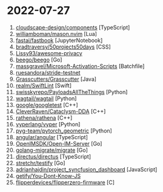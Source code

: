 # 2022-07-27

1. [cloudscape-design/components](https://github.com/cloudscape-design/components "React components for Cloudscape Design System") [TypeScript]
2. [williamboman/mason.nvim](https://github.com/williamboman/mason.nvim "Portable package manager for Neovim that runs everywhere Neovim runs. Easily install and manage LSP servers, DAP servers, linters, and formatters.") [Lua]
3. [fastai/fastbook](https://github.com/fastai/fastbook "The fastai book, published as Jupyter Notebooks") [JupyterNotebook]
4. [bradtraversy/50projects50days](https://github.com/bradtraversy/50projects50days "50+ mini web projects using HTML, CSS & JS") [CSS]
5. [Lissy93/awesome-privacy](https://github.com/Lissy93/awesome-privacy "🦄 A curated list of privacy & security-focused software and services") 
6. [beego/beego](https://github.com/beego/beego "beego is an open-source, high-performance web framework for the Go programming language.") [Go]
7. [massgravel/Microsoft-Activation-Scripts](https://github.com/massgravel/Microsoft-Activation-Scripts "A collection of scripts for activating Microsoft products using HWID / KMS38 / Online KMS activation methods with a focus on open-source code, fewer antivirus detection and user-friendliness.") [Batchfile]
8. [ruesandora/stride-testnet](https://github.com/ruesandora/stride-testnet "stride testnet guide") 
9. [Grasscutters/Grasscutter](https://github.com/Grasscutters/Grasscutter "A server software reimplementation for a certain anime game.") [Java]
10. [realm/SwiftLint](https://github.com/realm/SwiftLint "A tool to enforce Swift style and conventions.") [Swift]
11. [swisskyrepo/PayloadsAllTheThings](https://github.com/swisskyrepo/PayloadsAllTheThings "A list of useful payloads and bypass for Web Application Security and Pentest/CTF") [Python]
12. [wagtail/wagtail](https://github.com/wagtail/wagtail "A Django content management system focused on flexibility and user experience") [Python]
13. [google/googletest](https://github.com/google/googletest "GoogleTest - Google Testing and Mocking Framework") [C++]
14. [CleverRaven/Cataclysm-DDA](https://github.com/CleverRaven/Cataclysm-DDA "Cataclysm - Dark Days Ahead. A turn-based survival game set in a post-apocalyptic world.") [C++]
15. [rathena/rathena](https://github.com/rathena/rathena "rAthena is an open-source cross-platform MMORPG server.") [C++]
16. [vyperlang/vyper](https://github.com/vyperlang/vyper "Pythonic Smart Contract Language for the EVM") [Python]
17. [pyg-team/pytorch_geometric](https://github.com/pyg-team/pytorch_geometric "Graph Neural Network Library for PyTorch") [Python]
18. [angular/angular](https://github.com/angular/angular "The modern web developer’s platform") [TypeScript]
19. [OpenIMSDK/Open-IM-Server](https://github.com/OpenIMSDK/Open-IM-Server "即时通讯IM") [Go]
20. [golang-migrate/migrate](https://github.com/golang-migrate/migrate "Database migrations. CLI and Golang library.") [Go]
21. [directus/directus](https://github.com/directus/directus "The Modern Data Stack 🐰 — Directus is an instant REST+GraphQL API and intuitive no-code data collaboration app for any SQL database.") [TypeScript]
22. [stretchr/testify](https://github.com/stretchr/testify "A toolkit with common assertions and mocks that plays nicely with the standard library") [Go]
23. [adrianhajdin/project_syncfusion_dashboard](https://github.com/adrianhajdin/project_syncfusion_dashboard "This is a code repository for the corresponding YouTube video. In this tutorial we are going to build and deploy a an admin dashboard app using React.js and Syncfusion") [JavaScript]
24. [getify/You-Dont-Know-JS](https://github.com/getify/You-Dont-Know-JS "A book series on JavaScript. @YDKJS on twitter.") 
25. [flipperdevices/flipperzero-firmware](https://github.com/flipperdevices/flipperzero-firmware "Flipper Zero firmware source code") [C]
